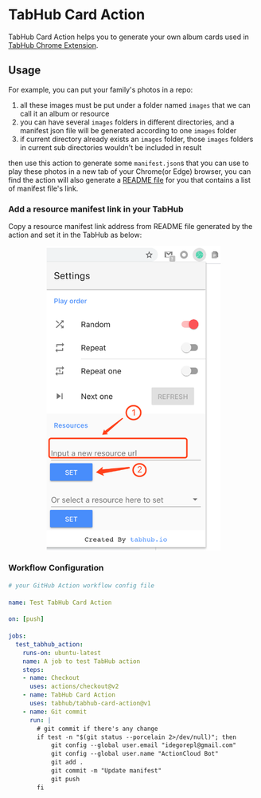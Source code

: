 # TabHub Card Action

TabHub Card Action helps you to generate your own album cards used in [TabHub Chrome Extension](https://tabhub.io).

## Usage

For example, you can put your family's photos in a repo:

1. all these images must be put under a folder named `images` that we can call it an album or resource
2. you can have several `images` folders in different directories, and a manifest json file will be generated according to one `images` folder
3. if current directory already exists an `images` folder, those `images` folders in current sub directories wouldn't be included in result

then use this action to generate some `manifest.json`s that you can use to play these photos in a new tab of your Chrome(or Edge) browser, you can find the action will also generate a [README file](https://github.com/tabhub/tabhub-card-action/blob/master/ACTION_README_SAMPLE.md) for you that contains a list of manifest file's link.

### Add a resource manifest link in your TabHub

Copy a resource manifest link address from README file generated by the action and set it in the TabHub as below:

<p align="center">
<img src="https://raw.githubusercontent.com/image-store/github/master/add-tabhub-resource-url.png" width="350">
</p>

### Workflow Configuration

```yaml
# your GitHub Action workflow config file

name: Test TabHub Card Action

on: [push]

jobs:
  test_tabhub_action:
    runs-on: ubuntu-latest
    name: A job to test TabHub action
    steps:
    - name: Checkout
      uses: actions/checkout@v2
    - name: TabHub Card Action
      uses: tabhub/tabhub-card-action@v1
    - name: Git commit
      run: |
        # git commit if there's any change
        if test -n "$(git status --porcelain 2>/dev/null)"; then
            git config --global user.email "idegorepl@gmail.com"
            git config --global user.name "ActionCloud Bot"
            git add .
            git commit -m "Update manifest"
            git push
        fi
```
